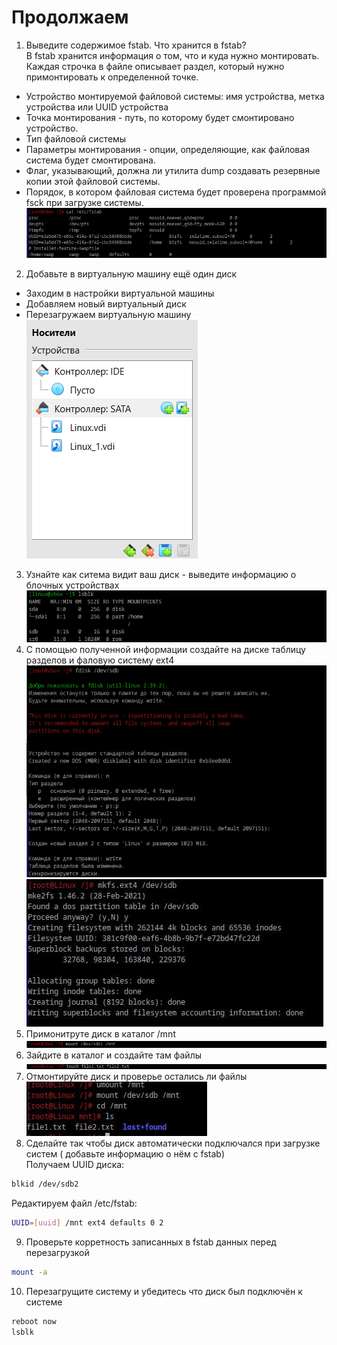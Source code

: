 # Продолжаем

1. Выведите содержимое fstab. Что хранится в fstab?<br />
В fstab хранится информация о том, что и куда нужно монтировать. Каждая строчка в файле описывает раздел, который нужно примонтировать к определенной точке.<br />
* Устройство монтируемой файловой системы: имя устройства, метка устройства или UUID устройства 
* Точка монтирования - путь, по которому будет смонтировано устройство. 
* Тип файловой системы 
* Параметры монтирования - опции, определяющие, как файловая система будет смонтирована. 
* Флаг, указывающий, должна ли утилита dump создавать резервные копии этой файловой системы.
* Порядок, в котором файловая система будет проверена программой fsck при загрузке системы. <br />
![alt text](https://github.com/kryffaer/Tasks_241/blob/my_reply/3-File%20systems/screenshots/5.png?raw=true)<br />
2. Добавьте в виртуальную машину ещё один диск<br />
* Заходим в настройки виртуальной машины
* Добавляем новый виртуальный диск
* Перезагружаем виртуальную машину<br />
![alt text](https://github.com/kryffaer/Tasks_241/blob/my_reply/3-File%20systems/screenshots/6.png?raw=true)<br />
3. Узнайте как ситема видит ваш диск - выведите информацию о блочных устройствах<br />
![alt text](https://github.com/kryffaer/Tasks_241/blob/my_reply/3-File%20systems/screenshots/7.png?raw=true)<br />
4. С помощью полученной информации создайте на диске таблицу разделов и фаловую систему ext4<br />
![alt text](https://github.com/kryffaer/Tasks_241/blob/my_reply/3-File%20systems/screenshots/8.png?raw=true)<br />
![alt text](https://github.com/kryffaer/Tasks_241/blob/my_reply/3-File%20systems/screenshots/9.jpg?raw=true)<br />
5. Примонитруте диск в каталог /mnt<br />
![alt text](https://github.com/kryffaer/Tasks_241/blob/my_reply/3-File%20systems/screenshots/9.png?raw=true)<br />
6. Зайдите в каталог и создайте там файлы<br />
![alt text](https://github.com/kryffaer/Tasks_241/blob/my_reply/3-File%20systems/screenshots/10.png?raw=true)<br />
7. Отмонтируйте диск и проверье остались ли файлы<br />
![alt text](https://github.com/kryffaer/Tasks_241/blob/my_reply/3-File%20systems/screenshots/11.jpg?raw=true)<br />
8. Сделайте так чтобы диск автоматически подключался при загрузке систем ( добавьте информацию о нём с fstab)<br />
Получаем UUID диска:<br />
```sh
blkid /dev/sdb2
```
Редактируем файл /etc/fstab:<br />
```sh
UUID=[uuid] /mnt ext4 defaults 0 2
```
9. Проверьте корретность записанных в fstab данных перед перезагрузкой<br />
```sh
mount -a
```
10. Перезагрущите систему и убедитесь что диск был подключён к системе<br />
```sh
reboot now
lsblk
```
